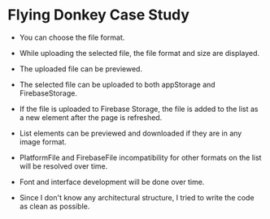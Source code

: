 # Flying Donkey Case Study

- You can choose the file format.

- While uploading the selected file, the file format and size are displayed.

- The uploaded file can be previewed. 

- The selected file can be uploaded to both appStorage and FirebaseStorage.

- If the file is uploaded to Firebase Storage, the file is added to the list as a new element after the page is refreshed.

- List elements can be previewed and downloaded if they are in any image format.

- PlatformFile and FirebaseFile incompatibility for other formats on the list will be resolved over time.

- Font and interface development will be done over time.

- Since I don't know any architectural structure, I tried to write the code as clean as possible.
